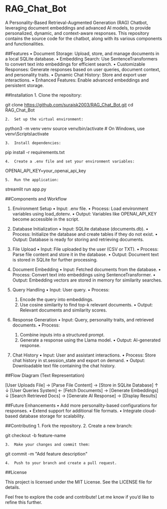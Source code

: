 # RAG_Chat_Bot

A Personality-Based Retrieval-Augmented Generation (RAG) Chatbot, leveraging document embeddings and advanced AI models, to provide personalized, dynamic, and context-aware responses. This repository contains the source code for the chatbot, along with its various components and functionalities.


##Features
	•	Document Storage: Upload, store, and manage documents in a local SQLite database.
	•	Embedding Search: Use SentenceTransformers to convert text into embeddings for efficient search.
	•	Customizable Responses: Generate responses based on user queries, document context, and personality traits.
	•	Dynamic Chat History: Store and export user interactions.
	•	Enhanced Features: Enable advanced embeddings and persistent storage.

##Installation
	1.	Clone the repository:

git clone https://github.com/surajsk2003/RAG_Chat_Bot.git
cd RAG_Chat_Bot


	2.	Set up the virtual environment:

python3 -m venv venv
source venv/bin/activate  # On Windows, use venv\Scripts\activate


	3.	Install dependencies:

pip install -r requirements.txt


	4.	Create a .env file and set your environment variables:

OPENAI_API_KEY=your_openai_api_key


	5.	Run the application:

streamlit run app.py

##Components and Workflow

1. Environment Setup
	•	Input: .env file.
	•	Process: Load environment variables using load_dotenv.
	•	Output: Variables like OPENAI_API_KEY become accessible in the script.

2. Database Initialization
	•	Input: SQLite database (documents.db).
	•	Process: Initialize the database and create tables if they do not exist.
	•	Output: Database is ready for storing and retrieving documents.

3. File Upload
	•	Input: File uploaded by the user (CSV or TXT).
	•	Process: Parse file content and store it in the database.
	•	Output: Document text is stored in SQLite for further processing.

4. Document Embedding
	•	Input: Fetched documents from the database.
	•	Process: Convert text into embeddings using SentenceTransformer.
	•	Output: Embedding vectors are stored in memory for similarity searches.

5. Query Handling
	•	Input: User query.
	•	Process:
	1.	Encode the query into embeddings.
	2.	Use cosine similarity to find top-k relevant documents.
	•	Output: Relevant documents and similarity scores.

6. Response Generation
	•	Input: Query, personality traits, and retrieved documents.
	•	Process:
	1.	Combine inputs into a structured prompt.
	2.	Generate a response using the Llama model.
	•	Output: AI-generated response.

7. Chat History
	•	Input: User and assistant interactions.
	•	Process: Store chat history in st.session_state and export on demand.
	•	Output: Downloadable text file containing the chat history.

##Flow Diagram (Text Representation)


[User Uploads File] → [Parse File Content] → [Store in SQLite Database]
       ↑                                  ↓
[User Queries System] ← [Fetch Documents] → [Generate Embeddings]
       ↓
[Search Retrieved Docs] → [Generate AI Response] → [Display Results]

##Future Enhancements
	•	Add more personality-based configurations for responses.
	•	Extend support for additional file formats.
	•	Integrate cloud-based database storage for scalability.

##Contributing
	1.	Fork the repository.
	2.	Create a new branch:

git checkout -b feature-name


	3.	Make your changes and commit them:

git commit -m "Add feature description"


	4.	Push to your branch and create a pull request.

##License

This project is licensed under the MIT License. See the LICENSE file for details.

Feel free to explore the code and contribute! Let me know if you’d like to refine this further.
